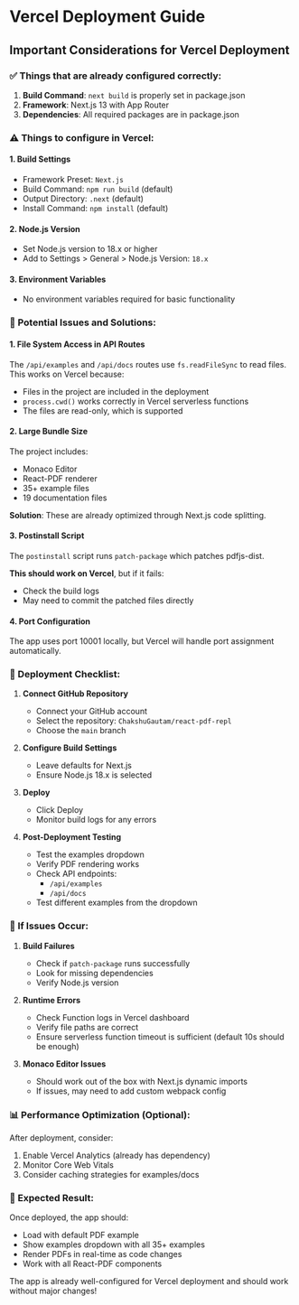 # Vercel Deployment Guide

## Important Considerations for Vercel Deployment

### ✅ Things that are already configured correctly:

1. **Build Command**: `next build` is properly set in package.json
2. **Framework**: Next.js 13 with App Router
3. **Dependencies**: All required packages are in package.json

### ⚠️ Things to configure in Vercel:

#### 1. **Build Settings**
- Framework Preset: `Next.js`
- Build Command: `npm run build` (default)
- Output Directory: `.next` (default)
- Install Command: `npm install` (default)

#### 2. **Node.js Version**
- Set Node.js version to 18.x or higher
- Add to Settings > General > Node.js Version: `18.x`

#### 3. **Environment Variables**
- No environment variables required for basic functionality

### 🚨 Potential Issues and Solutions:

#### 1. **File System Access in API Routes**
The `/api/examples` and `/api/docs` routes use `fs.readFileSync` to read files. This works on Vercel because:
- Files in the project are included in the deployment
- `process.cwd()` works correctly in Vercel serverless functions
- The files are read-only, which is supported

#### 2. **Large Bundle Size**
The project includes:
- Monaco Editor
- React-PDF renderer
- 35+ example files
- 19 documentation files

**Solution**: These are already optimized through Next.js code splitting.

#### 3. **Postinstall Script**
The `postinstall` script runs `patch-package` which patches pdfjs-dist.

**This should work on Vercel**, but if it fails:
- Check the build logs
- May need to commit the patched files directly

#### 4. **Port Configuration**
The app uses port 10001 locally, but Vercel will handle port assignment automatically.

### 📝 Deployment Checklist:

1. **Connect GitHub Repository**
   - Connect your GitHub account
   - Select the repository: `ChakshuGautam/react-pdf-repl`
   - Choose the `main` branch

2. **Configure Build Settings**
   - Leave defaults for Next.js
   - Ensure Node.js 18.x is selected

3. **Deploy**
   - Click Deploy
   - Monitor build logs for any errors

4. **Post-Deployment Testing**
   - Test the examples dropdown
   - Verify PDF rendering works
   - Check API endpoints:
     - `/api/examples`
     - `/api/docs`
   - Test different examples from the dropdown

### 🔧 If Issues Occur:

1. **Build Failures**
   - Check if `patch-package` runs successfully
   - Look for missing dependencies
   - Verify Node.js version

2. **Runtime Errors**
   - Check Function logs in Vercel dashboard
   - Verify file paths are correct
   - Ensure serverless function timeout is sufficient (default 10s should be enough)

3. **Monaco Editor Issues**
   - Should work out of the box with Next.js dynamic imports
   - If issues, may need to add custom webpack config

### 📊 Performance Optimization (Optional):

After deployment, consider:
1. Enable Vercel Analytics (already has dependency)
2. Monitor Core Web Vitals
3. Consider caching strategies for examples/docs

### 🎯 Expected Result:

Once deployed, the app should:
- Load with default PDF example
- Show examples dropdown with all 35+ examples
- Render PDFs in real-time as code changes
- Work with all React-PDF components

The app is already well-configured for Vercel deployment and should work without major changes!